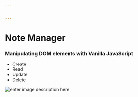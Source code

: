 ```yaml
---


---
```


<h1 id="note-manager">Note Manager</h1>
<h3 id="manipulating-dom-elements-with-vanilla-javascript">Manipulating DOM elements with Vanilla JavaScript</h3>
<ul>
<li>Create</li>
<li>Read</li>
<li>Update</li>
<li>Delete</li>
</ul>
<p><img src="https://firebasestorage.googleapis.com/v0/b/laradex-2bcb4.appspot.com/o/note-manager.png?alt=media&amp;token=f6b6df45-f2e9-463e-9515-e327ccd585f3" alt="enter image description here"></p>

